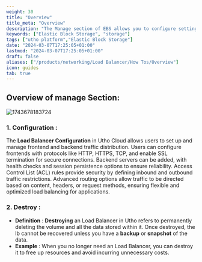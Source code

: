 ```yaml
---
weight: 30
title: "Overview"
title_meta: "Overview"
description: "The Manage section of EBS allows you to configure settings, resize volumes, attach or detach them from instances, and destroy volumes when no longer needed."
keywords: ["Elastic Block Storage", "storage"]
tags: ["utho platform","Elastic Block Storage"]
date: "2024-03-07T17:25:05+01:00"
lastmod: "2024-03-07T17:25:05+01:00"
draft: false 
aliases: ["/products/networking/Load Balancer/How Tos/Overview"]
icon: guides
tab: true
---
```

## Overview of manage Section:

![1743678183724](image/index/1743678183724.png)

### 1. Configuration :

The **Load Balancer Configuration** in Utho Cloud allows users to set up and manage frontend and backend traffic distribution. Users can configure frontends with protocols like HTTP, HTTPS, TCP,  and enable SSL termination for secure connections. Backend servers can be added, with health checks and session persistence options to ensure reliability. Access Control List (ACL) rules provide security by defining inbound and outbound traffic restrictions. Advanced routing options allow traffic to be directed based on content, headers, or request methods, ensuring flexible and optimized load balancing for applications.

### 2. **Destroy** :

* **Definition** : **Destroying** an Load Balancer in Utho refers to permanently deleting the volume and all the data stored within it. Once destroyed, the lb cannot be recovered unless you have a **backup** or **snapshot** of the data.
* **Example** : When you no longer need an Load Balancer, you can destroy it to free up resources and avoid incurring unnecessary costs.
